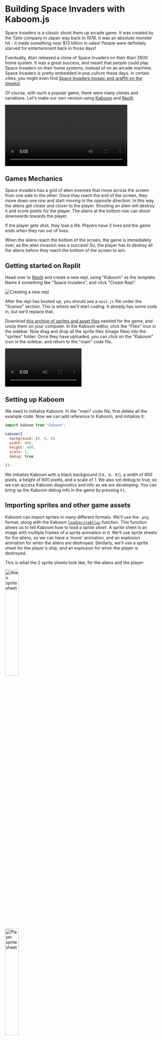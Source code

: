 # Building Space Invaders with Kaboom.js

Space Invaders is a classic shoot them up arcade game. It was created by the Taito company in Japan way back in 1978. It was an absolute monster hit - it made something near $13 billion in sales! People were definitely starved for entertainment back in those days!

Eventually, Atari released a clone of Space Invaders on their Atari 2600 home system. It was a great success, and meant that people could play Space Invaders on their home systems, instead of on an arcade machine. Space Invaders is pretty embedded in pop culture these days. In certain cities, you might even find [Space Invaders mosaic and graffiti on the streets!](https://theculturetrip.com/europe/france/paris/articles/everything-you-need-to-know-about-the-street-artist-invader/).

Of course, with such a popular game, there were many clones and variations. Let's make our own version using [Kaboom](https://kaboomjs.com) and [Replit](https://replit.com).

<video width="80%" autoplay loop>
    <source src="/images/tutorials/41-space-invaders-kaboom/gameplay.mp4" type="video/mp4">
</video>

## Games Mechanics

Space invaders has a grid of alien enemies that move across the screen from one side to the other. Once they reach the end of the screen, they move down one row and start moving in the opposite direction. In this way the aliens get closer and closer to the player. Shooting an alien will destroy it and score points for the player. The aliens at the bottom row can shoot downwards towards the player. 

If the player gets shot, they lose a life. Players have 3 lives and the game ends when they run out of lives.

When the aliens reach the bottom of the screen, the game is immediately over, as the alien invasion was a success! So, the player has to destroy all the aliens before they reach the bottom of the screen to win. 


## Getting started on Replit

Head over to [Replit](https://replit.com/) and create a new repl, using "Kaboom" as the template. Name it something like "Space Invaders", and click "Create Repl". 

![Creating a new repl](/images/tutorials/41-space-invaders-kaboom/newrepl.png)

After the repl has booted up, you should see a `main.js` file under the "Scenes" section. This is where we'll start coding. It already has some code in, but we'll replace that. 

Download [this archive of sprites and asset files](/tutorial-files/space-invaders-kaboom/space-invaders-resources.zip) needed for the game, and unzip them on your computer. In the Kaboom editor, click the "Files" icon in the sidebar. Now drag and drop all the sprite files (image files) into the "sprites" folder. Once they have uploaded, you can click on the "Kaboom" icon in the sidebar, and return to the "main" code file.

<video width="50%" autoplay loop>
    <source src="/images/tutorials/41-space-invaders-kaboom/uploadassets.mp4" type="video/mp4">
</video>

## Setting up Kaboom

We need to initialize Kaboom. In the "main" code file, first delete all the example code. Now we can add reference to Kaboom, and initialize it:

```js
import kaboom from "kaboom";

kaboom({
  background: [0, 0, 0],
  width: 800,
  height: 600,
  scale: 1,
  debug: true

});

```

We initialize Kaboom with a black background (`[0, 0, 0]`), a width of 800 pixels, a height of 600 pixels, and a scale of 1. We also set debug to true, so we can access Kaboom diagnostics and info as we are developing. You can bring up the Kaboom debug info in the game by pressing `F1`.

## Importing sprites and other game assets

Kaboom can import sprites in many different formats. We'll use the `.png` format, along with the Kaboom [`loadSpriteAtlas`](https://kaboomjs.com/#loadSpriteAtlas) function. This function allows us to tell Kaboom how to load a _sprite sheet_. A sprite sheet is an image with multiple frames of a sprite animation in it. We'll use sprite sheets for the aliens, so we can have a 'move' animation, and an explosion animation for when the aliens are destroyed.
Similarly, we'll use a sprite sheet for the player's ship, and an explosion for when the player is destroyed.

This is what the 2 sprite sheets look like, for the aliens and the player:

<img src="/images/tutorials/41-space-invaders-kaboom/alien-sprite.png"
    alt="Alien sprite sheet"
    style="Width: 30% !important;"/>

<img src="/images/tutorials/41-space-invaders-kaboom/player-sprite.png"
    alt="Player sprite sheet"
    style="Width: 30% !important;"/>

We need to describe how to use each of the images in the sprite sheets. Kaboom's [`loadSpriteAtlas`](https://kaboomjs.com/#loadSpriteAtlas) function accepts an object describing all these details. Add the following code to the `main` code file:

```js
loadRoot("sprites/");
loadSpriteAtlas("alien-sprite.png", {
  "alien": {
    "x": 0,
    "y": 0,
    "width": 48,
    "height": 12,
    "sliceX": 4,
    "sliceY": 1,
    "anims": {
      "fly": { from: 0, to: 1, speed: 4, loop: true },
      "explode": { from: 2, to: 3, speed: 8, loop: true }
    }
  }
});

loadSpriteAtlas("player-sprite.png",{
  "player": {
    "x": 0,
    "y": 0,
    "width": 180,
    "height": 30,
    "sliceX": 3,
    "sliceY": 1,
    "anims": {
      "move": { from: 0, to: 0, speed: 4, loop: false },
      "explode": { from: 1, to: 2, speed: 8, loop: true }
    }
  }
});

```

The first call `loadRoot`, tells Kaboom which directory to use as default for loading sprites. This just makes it easier than typing out the full root for each asset when we load it. 

Then we load the sprite sheets. The first argument is the path to the sprite sheet, and the second argument is an object describing how to use the sprite sheet. The object has a key for each sprite in the sprite sheet, and the value is another object describing how to use that sprite. `x` and `y` describe where the sprites start, by specifying the top left corner of the sprite. `width` and `height` describe the size of the sprite. `sliceX` and `sliceY` describe how many sprites are in each row and column of the sprite sheet. We have 4 separate sprites in the `x` direction in the alien file, and 3 in the player file.  `anims` is an object that describes the animation for each sprite. The keys are the names of the animation, and the values are objects describing the animation. `from` and `to` describe the index of the first and last frames of the animation. `speed` is how many frames to show per second. `loop` is a boolean that tells Kaboom if the animation should loop, or only play once.

## Making a scene

[Scenes](https://kaboomjs.com/#scene) are like different stages in a kaboom game. Generally, there are normally 3 scenes in games:

- The intro scene, which gives some info and instructions, and waits for the player to press "start"
- The main game, where we play.
- An endgame, or game over scene, which gives the player their score or overall result, and allows them to start again. 

For this tutorial, we'll omit the intro scene, since we already know what Space Invaders is and how to play it. Feel free to add your own intro scene in later though!

<img src="/images/tutorials/41-space-invaders-kaboom/game-scenes.png"
    alt="game scenes"
    style="width: 350px !important; height: 40% !important;"/>


Let's add the code for defining each scene: 

```js
scene("game", () => {

	// todo.. add scene code here
});


scene("gameOver", (score) => {

	// todo.. add scene code here	
});


go("game")
```

Notice in the `gameover` scene definition, we add a custom parameter `score`. This is so we can pass the player's final score to the end game scene to display it. 

To start the whole game off, we use the [`go`](https://kaboomjs.com/#go) function, which switches between scenes. 

## Adding the player object

Now that we have all the main structure and overhead functions out of the way, let's start adding in the characters that make up the Invader world. In Kaboom, characters are anything that makes up the game world, including floor, platforms etc, and not only the players and bots. They are also known as "game objects". 

Let's add in our player object. Add this code to the `game` scene:

```js
  const player = add([
    sprite("player"),
    scale(1),
    origin("center"),
    pos(50, 550),
    area(),
    {
      score: 0,
      lives: 3,
    },
    "player"
  ]);

  player.play('move');
```

This uses the [`add`](https://kaboomjs.com/#add) function to add a new character to the scene. The `add` function takes an array (`[ ]`) of components that make up the look and behavior of a game character.  In Kaboom, every character is made up of 1 or more components. Components give special properties to each character. There are built-in components for many properties, like [`sprite`](https://kaboomjs.com/#sprite) to give the character an avatar, [`pos`](https://kaboomjs.com/#pos), which specifies the starting position of the object as well as giving it functionality like movement, [`origin`](https://kaboomjs.com/#origin) which specifies if the position we specify for an object is the center of the object, or the top left corner, or another corner, etc.
 
Kaboom also allows us to add custom properties to a game object, by adding an object with the properties we want. For the player, we add in their score and number of lives remaining. This makes it simple to keep track of these variables, without using global variables. 

We can also add a `tag` to the game objects. This is not too useful on the player object, but will be very useful on the alien objects. The tag will allow us to select and manipulate a group of objects at once, like selecting and moving all aliens. 

## Adding the aliens

In Space Invaders, the aliens operate as a unit in a tightly formed grid. They all move at the same time and in sync with each other. This is what that looks like: 

![alien grid](/images/tutorials/41-space-invaders-kaboom/alien-grid.png)

To create this grid, we could add each alien one at a time, but that would be a lot of code. Instead, we can use a [`for`](https://developer.mozilla.org/en-US/docs/Web/JavaScript/Reference/Statements/for) loop to cut down on the amount of code we need to write. We just need to decide 2 things: How many rows and columns of aliens we want.

Let's create 2 constants for the number of rows and columns of aliens. Add this code to top of the `main` file:

```js
const ALIEN_ROWS = 5;
const ALIEN_COLS = 6;

```
We also need to specify the size of each "block" of the grid. Add these constants under the rows and columns ones above:
```js
const BLOCK_HEIGHT = 40;
const BLOCK_WIDTH = 32;
```

The last constants we need are to determine how far from the top and left side the alien block should start. Add these below the block size constants:

```js
const OFFSET_X = 208;
const OFFSET_Y = 100;
```

Now we can use the [`for`](https://developer.mozilla.org/en-US/docs/Web/JavaScript/Reference/Statements/for) loop to add each alien. We'll use an _outer_  [`for`](https://developer.mozilla.org/en-US/docs/Web/JavaScript/Reference/Statements/for) to run through each row, and then we'll use an _inner_ [`for`](https://developer.mozilla.org/en-US/docs/Web/JavaScript/Reference/Statements/for) loop to add the aliens in columns, in this type of pattern:

```
  for each row       // Loop through each row
    for each column  // Loop through each column
      add alien      // Add an alien at position [row,column] 
```
We'll also keep reference to the aliens in a 2D array. This will be useful later when we need to choose an alien to shoot at the player. 

Now, let's translate that to actual code. Add the following code to the `game` scene:

```js
  let alienMap = [];
  function spawnAliens() {
    for (let row = 0; row < ALIEN_ROWS; row++) {
      alienMap[row] = [];
      for (let col = 0; col < ALIEN_COLS; col++) {

        const x = (col * BLOCK_WIDTH * 2) + OFFSET_X;
        const y = (row * BLOCK_HEIGHT) + OFFSET_Y;
        const alien = add([
          pos(x, y),
          sprite("alien"),
          area(),
          scale(4),
          origin("center"),
          "alien",
          {
            row: row,
            col: col
          }
        ]);
        alien.play("fly");
        alienMap[row][col] = alien;
      }
    }
  }
  spawnAliens();
```

This code adds a function `spawnAliens` to the `game` scene. We implement the double for loop in the function, and add the aliens to the scene. To calculate where to add each alien, we use the constants we defined earlier. We also add a custom property to each alien called `row` and `col`. This is so we can easily access which row and column the alien is in when we query it later. `alienMap` is our 2D array where we store a reference to each alien at indices `row` and `col`. There is some code to initialise each row of the array after the first for loop. 

We also call `alien.play("fly")` which tells Kaboom to run the `fly` animation on the alien. If you look at the `loadSpriteAtlas` call for the `alien` sprite, you'll see that it defines the `fly` animation, which switches between the first 2 frames of the sprite sheet. 

Then we call the `spawnAliens` function to add the aliens to the scene.

If you run the game, you should see a block of animated aliens and the blue player block at the bottom of the screen, like this:

<video width="80%" autoplay loop>
    <source src="/images/tutorials/41-space-invaders-kaboom/added-characters.mp4" type="video/mp4">
</video>


## Moving the player

The next step is adding controls to move the player around the screen. Kaboom has the useful [`onKeyDown`](https://kaboomjs.com/#onKeyDown) function we can use to call a handler when specified keys are pressed. When we added the [`pos`](https://kaboomjs.com/#pos) component to our player, it added methods to [`move`](https://kaboomjs.com/#move) the player. We'll use these functions to add this move handling code to the `game` scene:

```js
  let pause = false;
  onKeyDown("left", () => {
    if (pause) return;
    if (player.pos.x >= SCREEN_EDGE) {
      player.move(-1 * PLAYER_MOVE_SPEED, 0)
    }
  });

  onKeyDown("right", () => {
    if (pause) return;
    if (player.pos.x <= width() - SCREEN_EDGE) {
      player.move(PLAYER_MOVE_SPEED, 0)
    }
  });
```

You'll notice that we use 2 constants:
- `SCREEN_EDGE` which provides a margin before the player gets right to the edge of the screen, and
- `PLAYER_MOVE_SPEED` which is the speed at which the player moves.

Add the two constants at the top of the `main` file, along with the other constants:

```js
const PLAYER_MOVE_SPEED = 500;
const SCREEN_EDGE = 100;
```

You'll also notice that we have a `pause` variable. We'll use this later on to prevent the player from moving when they have been shot. 

If you run the game now, you'll be able to move the player left and right on the screen. 

<video width="80%" autoplay loop>
    <source src="/images/tutorials/41-space-invaders-kaboom/moving.mp4" type="video/mp4">
</video>

## Moving the aliens

The next step is to make the aliens move. In Space Invaders, the aliens move from one side of the screen to the other. When they reach either end of the screen, they move down a row, and start moving in the opposite direction. 

For this, we'll need a few flags to determine where we are in the sequence. Add these to the `game` scene:

```js
let alienDirection = 1;
let alienMoveCounter = 0;
let alienRowsMoved = 0; 
```

`alienDirection` is a flag that can be either 1 or -1. It controls if the aliens move left or right. `alienMoveCounter` tracks how many places over the aliens have moved in the current direction. When this counter reaches a certain value, we'll switch the alien direction and move them all down a row. `alienRowsMoved` tracks how many rows down the aliens have moved. When they have moved a certain number of rows and reach the ground, we'll end the game. 

We'll also need a few constants that hold the speed the aliens should move at, how many columns the aliens should move before switching directions, and how many rows the aliens can move before reaching the ground. Add these along with the other constants:

```js
const ALIEN_SPEED = 15;
const ALIEN_STEPS = 322;
const ALIEN_ROWS_MOVE = 7;
```

Since the aliens should move automatically, without the player pressing a key, we need a way to call our code to move the aliens every frame. Kaboom has a function [`onUpdate`](https://kaboomjs.com/#onUpdate) that we can use. Add the following code to the `game` scene:

```js
 onUpdate(() => {
    if (pause) return; 
    
    every("alien", (alien) => {
      alien.move(alienDirection * ALIEN_SPEED, 0);
    });

    alienMoveCounter++;

    if (alienMoveCounter > ALIEN_STEPS) {
      alienDirection = alienDirection * -1;
      alienMoveCounter = 0;
      moveAliensDown();
    }

    if (alienRowsMoved > ALIEN_ROWS_MOVE) {
      pause = true; 
      player.play('explode');
      wait(2, () => {
        go("gameOver", player.score);
      });
    }
  });

  function moveAliensDown() {
    alienRowsMoved ++; 
    every("alien", (alien) => {
      alien.moveBy(0, BLOCK_HEIGHT);
    });
  }

```
This code has a number of parts. First, we check if the game is in the pause state. If it is, we don't want to do anything, so we return early. Then we use the Kaboom [`every`](https://kaboomjs.com/#every) function which selects game objects with a given tag, and runs the given function on each one. In this case, we're selecting all aliens and using [`move`](https://kaboomjs.com/#move) to move them across the screen, at the speed and direction specified by our direction flag. 

Then we update the `alienMoveCounter` and check if it has reached the value of `ALIEN_STEPS`. If it has, we switch the direction of the aliens and reset the counter. We also call a helper function `moveAliensDown` to move the aliens down a row. Note that in the `moveAliensDown` function, we also select all aliens using the [`every`](https://kaboomjs.com/#every) function. This time with make use of the `moveBy` function, which moves the aliens by a given amount. The difference between the [`move`](https://kaboomjs.com/#move) and `moveBy` functions is that `move` parameters specify pixels per second, while `moveBy` specifies the total number of pixels to move by. 

Finally, we check if the aliens have moved down more than `ALIEN_ROWS_MOVE`. If they have, we end the game. When the game ends, we change the player sprite to play the `explode` animation, which plays the last 2 frames of the sprite sheet. We also wait for 2 seconds before calling the `go` function to go to the `gameOver` scene, passing in the player's score so it can be shown to the player.

## Firing bullets

Now our game characters can all move around. Let's add in some shooting. In Space Invaders, the player shoots up to the aliens. There should be a 'reload' time between shots, so that the player can't just hold down the fire button and machine-gun all the aliens. That would make the game too easy, and therefore boring. To counter that, we'll need to keep track of when the last bullet was fired and implement a short 'cool-down' period before the player can shoot again. We'll use the [`onKeyDown`](https://kaboomjs.com/#onKeyDown) function to connect pressing the `space` bar to our shooting code. Add the following code to the `game` scene:

```js
  let lastShootTime = time();

  onKeyPress("space", () => {
    if (pause) return; 
    if (time() - lastShootTime > GUN_COOLDOWN_TIME) {
      lastShootTime = time();
      spawnBullet(player.pos, -1, "bullet");
    }
  });

 function spawnBullet(bulletPos, direction, tag) {
    add([
      rect(2, 6),
      pos(bulletPos),
      origin("center"),
      color(255, 255, 255),
      area(),
      cleanup(),
      "missile",
      tag,
      {
        direction
      }
    ]);
  }

```

You'll see in the code above that we have a helper function `spawnBullet` that handles creating a bullet. It has some parameters like the starting position of the bullet `bulletPos`, the direction it should move in `direction`, and the tag to give the bullet. The reason this is in a separate function is so that we can re-use it for the aliens' bullets when we make them shoot. Notice that we use a component [`cleanup`](https://kaboomjs.com/#cleanup) which automatically removes the bullet when it leaves the screen. That is super useful, because once the bullets leave the screen, we don't want Kaboom spending resources updating it every frame. With hundreds of bullets on the screen, this can be a performance killer.

We also use a constant `GUN_COOLDOWN_TIME` to test if the player can shoot again. This is the time in seconds between shots. Add this constant along with the other constants we have used:

```js
const GUN_COOLDOWN_TIME = 1;
```

To check the gun cooldown time, we use the Kaboom [`time`](https://kaboomjs.com/#time) function. The `time` function returns the time since the game started in seconds. Whenever the player shoots, we record the time in `lastShootTime`. Then, each time the player presses the space bar, we check if the time since the last shot is greater than `GUN_COOLDOWN_TIME`. If it is, we can shoot again. If it isn't, we can't shoot again. This way we can make sure the player needs to smash the fire button to get a rapid fire.

The code above handles the player pressing the fire button, `space bar` and spawning a bullet. This bullet will just be stationary until we add in some movement for it each frame. We've given each bullet spawned a tag called `missile` so that we'll be able to select it later. We also added a custom property `direction` to the bullet. Using those properties, we can move the bullet in the direction it should move using this code:

```js
  onUpdate("missile", (missile) => {
    if (pause) return; 
    missile.move(0, BULLET_SPEED * missile.direction);
  });
```

The [`onUpdate`](https://kaboomjs.com/#onUpdate) function has an option to take a tag to select the game objects to update each frame. In this case, we're updating all bullets. We also have a constant `BULLET_SPEED` that specifies the speed of the bullets. Add this constant along with the other constants:

```js
const BULLET_SPEED = 300;
```

If you run the game now, you should be able to shoot bullets. They won't kill the aliens yet. We'll add that next. 


<video width="80%" autoplay loop>
    <source src="/images/tutorials/41-space-invaders-kaboom/shooting.mp4" type="video/mp4">
</video>

## Bullet collisions with aliens

Now that we have bullets and they move, we need to add collision detection and handling code to check when the bullet hits an alien. For this, we can use the Kaboom [`onCollide`](https://kaboomjs.com/#onCollide) function. First add the constant below along with the other constants.

```js
const POINTS_PER_ALIEN = 100;
```

Then add the following code to the `game` scene:

```js
  onCollide("bullet", "alien", (bullet, alien) => {
    destroy(bullet);
    alien.play('explode');
    alien.use(lifespan(0.5, { fade: 0.1 }));
    alienMap[alien.row][alien.col] = null; // Mark the alien as dead
    updateScore(POINTS_PER_ALIEN);
  });
```

In this function, we pass the tags for the `bullet` and `alien` in to `onCollide`, so that our handler is fired whenever these two types of objects collide on the screen. First we call Kaboom's [`destroy`](https://kaboomjs.com/#destroy) function to destroy the bullet on the screen. Then we call the `play` function on the alien to play the `explode` animation. We also use the [`lifespan`](https://kaboomjs.com/#lifespan) function to make the alien fade out and disappear after a short period of time. Finally, we mark the alien as dead in the `alienMap` array, by setting it's entry to null. This way, we can keep tabs on which aliens are still alive when we choose an alien to shoot back at the player. 

Finally, we call a helper method `updateScore` to add to the player's score, and update it on screen. We need a bit of code to get this part working - including adding text elements to the screen to show the score. Add the following code to the `game` scene:

```js
  add([
    text("SCORE:", { size: 20, font: "sink" }),
    pos(100, 40),
    origin("center"),
    layer("ui"),
  ]);

  const scoreText = add([
    text("000000", { size: 20, font: "sink" }),
    pos(200, 40),
    origin("center"),
    layer("ui"),
  ]);

  function updateScore(points) {
    player.score += points;
    scoreText.text = player.score.toString().padStart(6, "0");
  }
```

First we add a text label for the score. We use the Kaboom [`text`](https://kaboomjs.com/#text) component to create a text element. Then we need a text element that shows the actual score. We add it the same way as the label, except this time we store a reference to this text element in `scoreText`. Then we have the helper function `updateScore` which adds points to the player's score and updates the score text element. We use the `padStart` function to add leading zeros to the score, so that the score is always six digits long. This shows the player that it is possible to score a lot of points!

If you run the game now, you should be able to shoot at an alien, destroy it, and see your points increase. 


<video width="80%" autoplay loop>
    <source src="/images/tutorials/41-space-invaders-kaboom/destroy-alien.mp4" type="video/mp4">
</video>

## The aliens fight back

It's not fair that only the player can shoot the aliens - we've got to give the aliens a chance to shoot back! Since we don't want the aliens to be shooting each other, we need to only allow aliens with a clear shot to the ground to be able to shoot. In other words, an alien that shoots must not have another alien in front of them. Recall that when we added the aliens, we created a 2D array that stores a reference to each alien. When an alien gets hit, we set the entry in the array to null. Therefore we can use this array to find an alien that has a clear shot to the ground to shoot at the player. 

To make the aliens shoot at regular intervals, we'll use the Kaboom [`loop`](https://kaboomjs.com/#loop) function, which calls a function at a regular interval. Add the following code to the `game` scene:

```js
  // Find a random alien to make shoot
  loop(1, () => {

    if (pause) return; 
    // Randomly choose a column, then walk up from the
    // bottom row until an alien that is still alive is found

    let row, col;
    col = randi(0, ALIEN_COLS);
    let shooter = null;

    // Look for the first alien in the column that is still alive
    for (row = ALIEN_ROWS - 1; row >= 0; row--) {
      shooter = alienMap[row][col];
      if (shooter != null) {
        break;
      }
    }
    if (shooter != null) {
      spawnBullet(shooter.pos, 1, "alienBullet");
    }

  });
```
First, we check if we are in a paused state - if so, we get out early. Then our task is to randomly choose an alien that has a clear shot at the ground. To do this, we use this logic:

- Choose a random column in the alien map.
- Walk up the rows from the bottom until we find an alien that is still alive.
- If we find an alien, we can use it as the shooter.
- if we successfully find a shooter, spawn a bullet at the shooter's position, and tag it as an alien bullet.

This way, there is no pattern that the player can learn to shoot the aliens.

If you run the game now, you should see a random alien shoot at the player every second.


<video width="80%" autoplay loop>
    <source src="/images/tutorials/41-space-invaders-kaboom/aliens-shooting.mp4" type="video/mp4">
</video>

## Bullet collisions with the player

Now that the aliens can shoot, we can add code to determine if one of their bullets hit the player. To do this, we can use the Kaboom [`onCollide`](https://kaboomjs.com/#onCollide) function again. Add the following code to the `game` scene:

```js
  player.onCollide("alienBullet", (bullet) => {
    if (pause) return; 
    destroyAll("bullet");
    player.play('explode');
    updateLives(-1);
    pause = true; 
    wait(2, () => {
      if (player.lives == 0){
        go("gameOver", player.score);
      }
      else {
        player.moveTo(50, 550);
        player.play('move');
        pause = false;
      }
    });
  });
```

This code is similar to the previous collision handler we added for bullets hitting aliens. There are a few difference though. 

First, we check if the game is in the pause state (ie. nothing should move). If so, we exit early from the function. Then we destroy the bullet, as we don't want to display it anymore (its stuck in the player!). Then we use the `play` method to change the player sprite to the `explode` animation we defined in the `loadSpriteAtlas` call. We have a helper method, `updateLives`, similar to the one we used to update the score. We set the the `pause` flag to true to prevent the player or aliens from moving or shooting. After 2 seconds, using the [`wait`](https://kaboomjs.com/#wait) function, we either go to the end game screen if the player has no more lives left. If the player still has lives, we reset the player to the start position and set the `pause` flag to false, to allow the game to continue. We also switch the player sprite back to the `move` animation.

The `updateLives` helper function needs a few UI elements, as we used for the score. Add the following code to add the lives text elements to the `game` scene:


```js
  add([
    text("LIVES:", { size: 20, font: "sink" }),
    pos(650, 40),
    origin("center"),
    layer("ui"),
  ]);

  const livesText = add([
    text("3", { size: 20, font: "sink" }),
    pos(700, 40),
    origin("center"),
    layer("ui"),
  ]);

  function updateLives(life) {
    player.lives += life;
    livesText.text = player.lives.toString();
  }
```

This code follows the same pattern as the score UI elements, so we won't go into details here. 

We made a call to the `gameOver` scene. At the moment, we just have a placeholder comment. Let's add the code we need to show the final score and add the logic to start a new game. Add the following code to the `gameOver` scene:

```js
  add([
    text("GAME OVER", { size: 40, font: "sink" }),
    pos(width() / 2, height() / 2),
    origin("center"),
    layer("ui"),
  ]);

  add([
    text("SCORE: " + score, { size: 20, font: "sink" }),
    pos(width() / 2, height() / 2 + 50),
    origin("center"),
    layer("ui"),
  ])

  onKeyPress("space", () => {
    go("game");
  });
```

In the `gameOver` scene, we add a big size 40 "Game Over" banner. The score is added below it, in smaller text. We also add a way to start a new game. We use the [`onKeyPress`](https://kaboomjs.com/#onKeyPress) function to listen for the space bar being pressed. When this happens, we call the `go` function to start the game again.

All the elements for the game are now defined. Give it a go, and see how you do!

## Next steps

There are a number of things you can add to this game to make it more interesting.

1. Once the player shoots all the aliens, ie. wins, nothing happens. Perhaps make the screen fill with more aliens, and make them move or shoot faster for each level the player reaches
1. Add some sound effects and music. Kaboom has the [`play`](https://kaboomjs.com/#play) function to play audio files. You can add effects for shooting, explosions, points scored, etc.
2. Add different types of aliens. In many Space Invaders versions, a "boss" ship flies across the top of the screen at random intervals. Shooting this ship gives the player lots of bonus points. 
3. Perhaps if the player reaches a certain score, they get a bonus life.

What other features can you add to this game? Have fun, and happy coding!

<iframe height="400px" width="100%" src="https://replit.com/@ritza/Space-Invaders?embed=true" scrolling="no" frameborder="no" allowtransparency="true" allowfullscreen="true" sandbox="allow-forms allow-pointer-lock allow-popups allow-same-origin allow-scripts allow-modals"></iframe>
